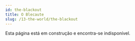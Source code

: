```yaml
---
id: the-blackout
title: O Blecaute
slug: /13-the-world/the-blackout
---
```


Esta página está em construção e encontra-se indisponível.
